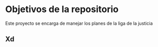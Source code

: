 # Objetivos de la repositorio

Este proyecto se encarga de manejar los planes de la liga de la justicia

## Xd



